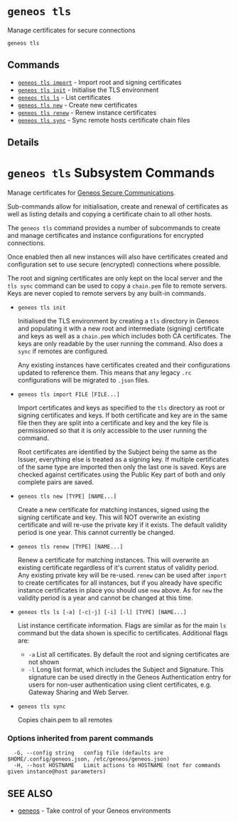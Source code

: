 # `geneos tls`

Manage certificates for secure connections

```text
geneos tls
```
## Commands

* [`geneos tls import`](geneos_tls_import.md)	 - Import root and signing certificates
* [`geneos tls init`](geneos_tls_init.md)	 - Initialise the TLS environment
* [`geneos tls ls`](geneos_tls_ls.md)	 - List certificates
* [`geneos tls new`](geneos_tls_new.md)	 - Create new certificates
* [`geneos tls renew`](geneos_tls_renew.md)	 - Renew instance certificates
* [`geneos tls sync`](geneos_tls_sync.md)	 - Sync remote hosts certificate chain files

## Details

# `geneos tls` Subsystem Commands

Manage certificates for [Geneos Secure Communications](https://docs.itrsgroup.com/docs/geneos/current/SSL/ssl_ug.html).

Sub-commands allow for initialisation, create and renewal of
certificates as well as listing details and copying a certificate
chain to all other hosts.


The `geneos tls` command provides a number of subcommands to create and
manage certificates and instance configurations for encrypted
connections.

Once enabled then all new instances will also have certificates created
and configuration set to use secure (encrypted) connections where
possible.

The root and signing certificates are only kept on the local server and
the `tls sync` command can be used to copy a `chain.pem` file to remote
servers. Keys are never copied to remote servers by any built-in
commands.

* `geneos tls init`

  Initialised the TLS environment by creating a `tls` directory in
  Geneos and populating it with a new root and intermediate (signing)
  certificate and keys as well as a `chain.pem` which includes both CA
  certificates. The keys are only readable by the user running the
  command. Also does a `sync` if remotes are configured.

  Any existing instances have certificates created and their
  configurations updated to reference them. This means that any legacy
  `.rc` configurations will be migrated to `.json` files.

* `geneos tls import FILE [FILE...]`

  Import certificates and keys as specified to the `tls` directory as
  root or signing certificates and keys. If both certificate and key are
  in the same file then they are split into a certificate and key and
  the key file is permissioned so that it is only accessible to the user
  running the command.

  Root certificates are identified by the Subject being the same as the
  Issuer, everything else is treated as a signing key. If multiple
  certificates of the same type are imported then only the last one is
  saved. Keys are checked against certificates using the Public Key part
  of both and only complete pairs are saved.

* `geneos tls new [TYPE] [NAME...]`

  Create a new certificate for matching instances, signed using the
  signing certificate and key. This will NOT overwrite an existing
  certificate and will re-use the private key if it exists. The default
  validity period is one year. This cannot currently be changed.

* `geneos tls renew [TYPE] [NAME...]`

  Renew a certificate for matching instances. This will overwrite an
  existing certificate regardless of it's current status of validity
  period. Any existing private key will be re-used. `renew` can be used
  after `import` to create certificates for all instances, but if you
  already have specific instance certificates in place you should use
  `new` above. As for `new` the validity period is a year and cannot be
  changed at this time.

* `geneos tls ls [-a] [-c|-j] [-i] [-l] [TYPE] [NAME...]`

  List instance certificate information. Flags are similar as for the
  main `ls` command but the data shown is specific to certificates.
  Additional flags are:

  * `-a` List all certificates. By default the root and signing
    certificates are not shown
  * `-l` Long list format, which includes the Subject and Signature.
    This signature can be used directly in the Geneos Authentication
    entry for users for non-user authentication using client
    certificates, e.g. Gateway Sharing and Web Server.

* `geneos tls sync`

  Copies chain.pem to all remotes
### Options inherited from parent commands

```text
  -G, --config string   config file (defaults are $HOME/.config/geneos.json, /etc/geneos/geneos.json)
  -H, --host HOSTNAME   Limit actions to HOSTNAME (not for commands given instance@host parameters)
```

## SEE ALSO

* [geneos](geneos.md)	 - Take control of your Geneos environments
